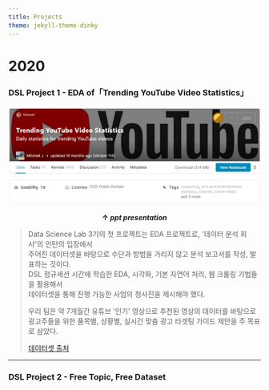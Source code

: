 ```yaml
---
title: Projects
theme: jekyll-theme-dinky
---
```


# **2020**

### **DSL Project 1 - EDA of「Trending YouTube Video Statistics」**

[![YouTube](\assets\img\project\youtube.png "Presentation Link")](https://yonsei-my.sharepoint.com/:p:/g/personal/euijun_choi_o365_yonsei_ac_kr/ESuQPLZBIQdNidqzf2CxHs0BlQYbdKnCMyB4zvkaG2EACw?rtime=A8A6vfLM10g)  

<center><b>↑ <cite>ppt presentation</cite></b></center> 

> Data Science Lab 3기의 첫 프로젝트는 EDA 프로젝트로, '데이터 분석 회사'의 인턴의 입장에서  
> 주어진 데이터셋을 바탕으로 수단과 방법을 가리지 않고 분석 보고서를 작성, 발표하는 것이다.  
> DSL 정규세션 시간에 학습한 EDA, 시각화, 기본 자연어 처리, 웹 크롤링 기법들을 활용해서   
> 데이터셋을 통해 진행 가능한 사업의 청사진을 제시해야 했다.
>
> 우리 팀은 약 7개월간 유튜브 '인기' 영상으로 추천된 영상의 데이터를 바탕으로  
> 광고주들을 위한 품목별, 상황별, 실시간 맞춤 광고 타겟팅 가이드 제안을 주 목표로 삼았다.   
>
> [데이터셋 출처](https://www.kaggle.com/datasnaek/youtube-new)   

***

### **DSL Project 2 - Free Topic, Free Dataset**